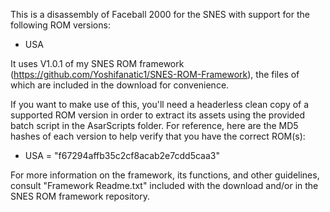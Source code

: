 
This is a disassembly of Faceball 2000 for the SNES with support for the following ROM versions:
- USA

It uses V1.0.1 of my SNES ROM framework (https://github.com/Yoshifanatic1/SNES-ROM-Framework), the files of which are included in the download for convenience.

If you want to make use of this, you'll need a headerless clean copy of a supported ROM version in order to extract its assets using the provided batch script in the AsarScripts folder. For reference, here are the MD5 hashes of each version to help verify that you have the correct ROM(s):

- USA = "f67294affb35c2cf8acab2e7cdd5caa3"

For more information on the framework, its functions, and other guidelines, consult "Framework Readme.txt" included with the download and/or in the SNES ROM framework repository.

